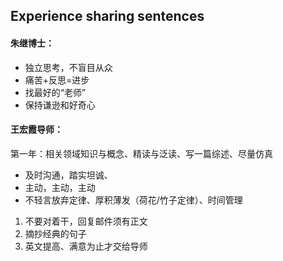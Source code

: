 ## Experience sharing sentences

#### 朱继博士：
+ 独立思考，不盲目从众
+ 痛苦+反思=进步
+ 找最好的“老师”
+ 保持谦逊和好奇心

#### 王宏霞导师：
第一年：相关领域知识与概念、精读与泛读、写一篇综述、尽量仿真
+ 及时沟通，踏实坦诚、
+ 主动，主动，主动
+ 不轻言放弃定律、厚积薄发（荷花/竹子定律）、时间管理

1. 不要对着干，回复邮件须有正文
2. 摘抄经典的句子
3. 英文提高、满意为止才交给导师